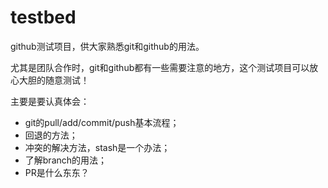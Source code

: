 # testbed
github测试项目，供大家熟悉git和github的用法。

尤其是团队合作时，git和github都有一些需要注意的地方，这个测试项目可以放心大胆的随意测试！

主要是要认真体会：

* git的pull/add/commit/push基本流程；
* 回退的方法；
* 冲突的解决方法，stash是一个办法；
* 了解branch的用法；
* PR是什么东东？

